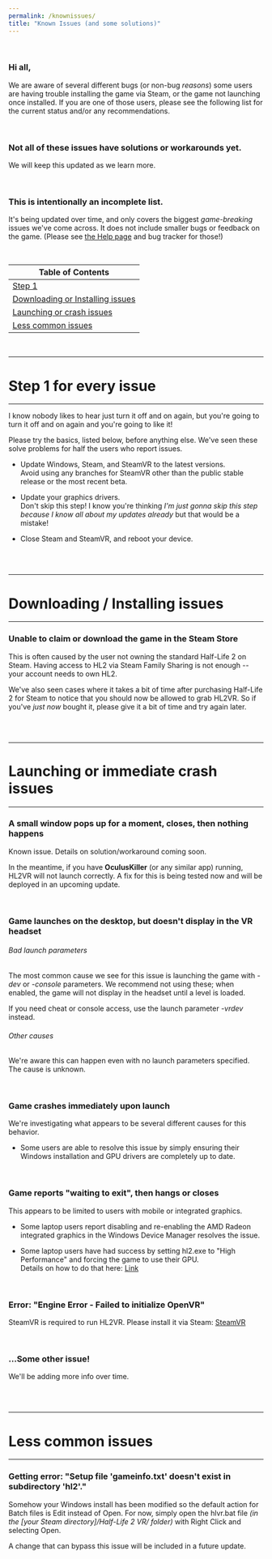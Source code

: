 ```yaml
---
permalink: /knownissues/
title: "Known Issues (and some solutions)"
---
```


<br />

### Hi all,

We are aware of several different bugs (or non-bug *reasons*) some users are having trouble installing the game via Steam, or the game not launching once installed. If you are one of those users, please see the following list for the current status and/or any recommendations.

<br />

### **Not all of these issues have solutions or workarounds yet.**  
We will keep this updated as we learn more.

<br />

### This is intentionally an incomplete list.  
It's being updated over time, and only covers the biggest *game-breaking* issues we've come across.
It does not include smaller bugs or feedback on the game. (Please see [the Help page](help/#reporting-bugs) and bug tracker for those!)

<br />

| Table of Contents  |
| ------------- |
| [Step 1](#step-1-for-every-issue)  |
| [Downloading or Installing issues](#downloading--installing-issues  )  |
| [Launching or crash issues](#launching-or-immediate-crash-issues)  |
| [Less common issues](#less-common-issues)   |

<br />

---

# Step 1 for every issue

---

I know nobody likes to hear just turn it off and on again, but you're going to turn it off and on again and you're going to like it!

Please try the basics, listed below, before anything else. We've seen these solve problems for half the users who report issues.

- Update Windows, Steam, and SteamVR to the latest versions.  
Avoid using any branches for SteamVR other than the public stable release or the most recent beta.

- Update your graphics drivers.  
Don't skip this step! I know you're thinking *I'm just gonna skip this step because I know all about my updates already* but that would be a mistake!

- Close Steam and SteamVR, and reboot your device.

<br />

<br />

---

# Downloading / Installing issues

---

### Unable to claim or download the game in the Steam Store

This is often caused by the user not owning the standard Half-Life 2 on Steam. Having access to HL2 via Steam Family Sharing is not enough -- your account needs to own HL2.

We've also seen cases where it takes a bit of time after purchasing Half-Life 2 for Steam to notice that you should now be allowed to grab HL2VR. So if you've *just now* bought it, please give it a bit of time and try again later.

<br />

<br />

---

# Launching or immediate crash issues

---

### A small window pops up for a moment, closes, then nothing happens

Known issue. Details on solution/workaround coming soon.

In the meantime, if you have **OculusKiller** (or any similar app) running, HL2VR will not launch correctly.
A fix for this is being tested now and will be deployed in an upcoming update.

<br />

### Game launches on the desktop, but doesn't display in the VR headset

###### Bad launch parameters
The most common cause we see for this issue is launching the game with *-dev* or *-console* parameters.
We recommend not using these; when enabled, the game will not display in the headset until a level is loaded.

If you need cheat or console access, use the launch parameter *-vrdev* instead.

###### Other causes

We're aware this can happen even with no launch parameters specified. The cause is unknown.

<br />

### Game crashes immediately upon launch

We're investigating what appears to be several different causes for this behavior.

- Some users are able to resolve this issue by simply ensuring their Windows installation and GPU drivers are completely up to date.

<br />

### Game reports "waiting to exit", then hangs or closes

This appears to be limited to users with mobile or integrated graphics.

- Some laptop users report disabling and re-enabling the AMD Radeon integrated graphics in the Windows Device Manager resolves the issue.

- Some laptop users have had success by setting hl2.exe to "High Performance" and forcing the game to use their GPU.  
Details on how to do that here: [Link](https://www.windowsdigitals.com/force-chrome-firefox-game-to-use-nvidia-gpu-integrated-graphics/)

<br />

### Error: "Engine Error - Failed to initialize OpenVR"

SteamVR is required to run HL2VR. Please install it via Steam: [SteamVR](https://store.steampowered.com/app/250820/SteamVR/)

<br />

### ...Some other issue!

We'll be adding more info over time.

<br />

<br />

---

# Less common issues

---

### Getting error: "Setup file 'gameinfo.txt' doesn't exist in subdirectory 'hl2'."

Somehow your Windows install has been modified so the default action for Batch files is Edit instead of Open. For now, simply open the hlvr.bat file *(in the [your Steam directory]/Half-Life 2 VR/ folder)* with Right Click and selecting Open.

A change that can bypass this issue will be included in a future update.
